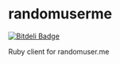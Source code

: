 randomuserme
============

[![Bitdeli Badge](https://d2weczhvl823v0.cloudfront.net/janlindblom/randomuserme/trend.png)](https://bitdeli.com/free "Bitdeli Badge")

Ruby client for randomuser.me

